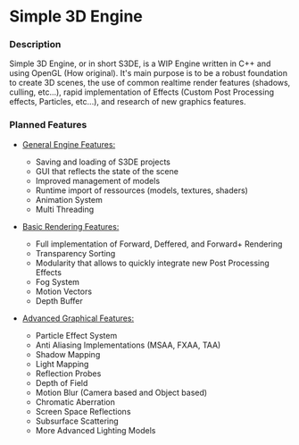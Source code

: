 # Simple 3D Engine

### Description

Simple 3D Engine, or in short S3DE, is a WIP Engine written in C++ and using OpenGL (How original). It's main purpose is to be a robust foundation to create 3D scenes, the use of common realtime render features (shadows, culling, etc...), rapid implementation of Effects (Custom Post Processing effects, Particles, etc...), and research of new graphics features.

### Planned Features

- <u>General Engine Features:</u>
  - Saving and loading of S3DE projects
  - GUI that reflects the state of the scene
  - Improved management of models
  - Runtime import of ressources (models, textures, shaders)
  - Animation System
  - Multi Threading
- <u>Basic Rendering Features:</u>
  - Full implementation of Forward, Deffered, and Forward+ Rendering
  - Transparency Sorting
  - Modularity that allows to quickly integrate new Post Processing Effects
  - Fog System
  - Motion Vectors
  - Depth Buffer

- <u>Advanced Graphical Features:</u>
  - Particle Effect System
  - Anti Aliasing Implementations (MSAA, FXAA, TAA)
  - Shadow Mapping
  - Light Mapping
  - Reflection Probes
  - Depth of Field
  - Motion Blur (Camera based and Object based)
  - Chromatic Aberration
  - Screen Space Reflections
  - Subsurface Scattering
  - More Advanced Lighting Models
